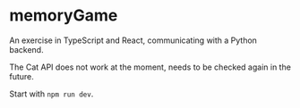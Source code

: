 # memoryGame
An exercise in TypeScript and React, communicating with a Python backend.

The Cat API does not work at the moment, needs to be checked again in the future.

Start with `npm run dev`.

